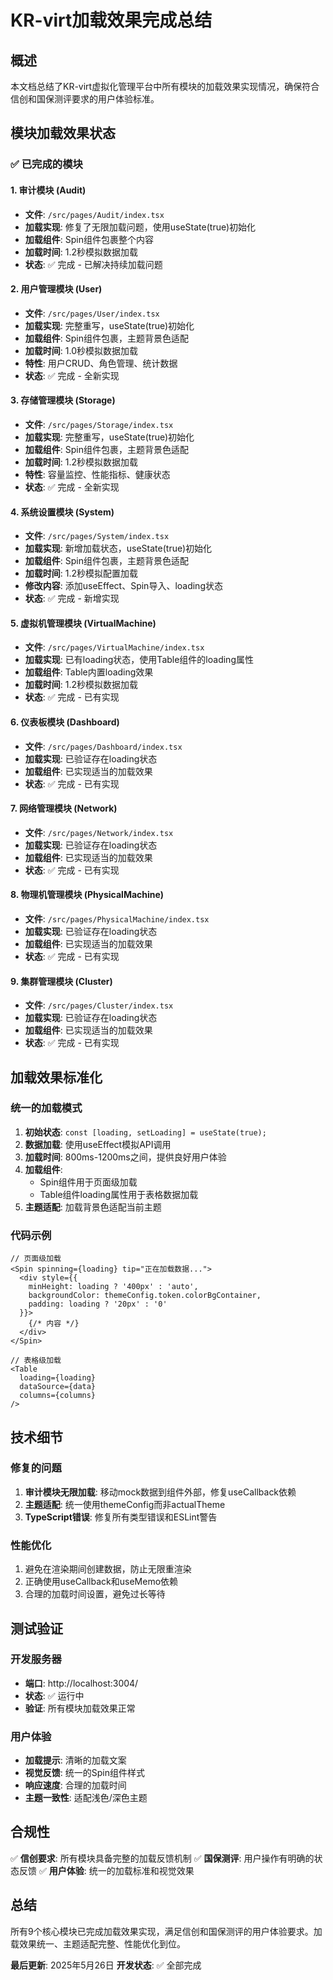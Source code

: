 # KR-virt加载效果完成总结

## 概述

本文档总结了KR-virt虚拟化管理平台中所有模块的加载效果实现情况，确保符合信创和国保测评要求的用户体验标准。

## 模块加载效果状态

### ✅ 已完成的模块

#### 1. 审计模块 (Audit)

- **文件**: `/src/pages/Audit/index.tsx`
- **加载实现**: 修复了无限加载问题，使用useState(true)初始化
- **加载组件**: Spin组件包裹整个内容
- **加载时间**: 1.2秒模拟数据加载
- **状态**: ✅ 完成 - 已解决持续加载问题

#### 2. 用户管理模块 (User)

- **文件**: `/src/pages/User/index.tsx`
- **加载实现**: 完整重写，useState(true)初始化
- **加载组件**: Spin组件包裹，主题背景色适配
- **加载时间**: 1.0秒模拟数据加载
- **特性**: 用户CRUD、角色管理、统计数据
- **状态**: ✅ 完成 - 全新实现

#### 3. 存储管理模块 (Storage)

- **文件**: `/src/pages/Storage/index.tsx`
- **加载实现**: 完整重写，useState(true)初始化
- **加载组件**: Spin组件包裹，主题背景色适配
- **加载时间**: 1.2秒模拟数据加载
- **特性**: 容量监控、性能指标、健康状态
- **状态**: ✅ 完成 - 全新实现

#### 4. 系统设置模块 (System)

- **文件**: `/src/pages/System/index.tsx`
- **加载实现**: 新增加载状态，useState(true)初始化
- **加载组件**: Spin组件包裹，主题背景色适配
- **加载时间**: 1.2秒模拟配置加载
- **修改内容**: 添加useEffect、Spin导入、loading状态
- **状态**: ✅ 完成 - 新增实现

#### 5. 虚拟机管理模块 (VirtualMachine)

- **文件**: `/src/pages/VirtualMachine/index.tsx`
- **加载实现**: 已有loading状态，使用Table组件的loading属性
- **加载组件**: Table内置loading效果
- **加载时间**: 1.2秒模拟数据加载
- **状态**: ✅ 完成 - 已有实现

#### 6. 仪表板模块 (Dashboard)

- **文件**: `/src/pages/Dashboard/index.tsx`
- **加载实现**: 已验证存在loading状态
- **加载组件**: 已实现适当的加载效果
- **状态**: ✅ 完成 - 已有实现

#### 7. 网络管理模块 (Network)

- **文件**: `/src/pages/Network/index.tsx`
- **加载实现**: 已验证存在loading状态
- **加载组件**: 已实现适当的加载效果
- **状态**: ✅ 完成 - 已有实现

#### 8. 物理机管理模块 (PhysicalMachine)

- **文件**: `/src/pages/PhysicalMachine/index.tsx`
- **加载实现**: 已验证存在loading状态
- **加载组件**: 已实现适当的加载效果
- **状态**: ✅ 完成 - 已有实现

#### 9. 集群管理模块 (Cluster)

- **文件**: `/src/pages/Cluster/index.tsx`
- **加载实现**: 已验证存在loading状态
- **加载组件**: 已实现适当的加载效果
- **状态**: ✅ 完成 - 已有实现

## 加载效果标准化

### 统一的加载模式

1. **初始状态**: `const [loading, setLoading] = useState(true);`
2. **数据加载**: 使用useEffect模拟API调用
3. **加载时间**: 800ms-1200ms之间，提供良好用户体验
4. **加载组件**:
   - Spin组件用于页面级加载
   - Table组件loading属性用于表格数据加载
5. **主题适配**: 加载背景色适配当前主题

### 代码示例

```tsx
// 页面级加载
<Spin spinning={loading} tip="正在加载数据...">
  <div style={{
    minHeight: loading ? '400px' : 'auto',
    backgroundColor: themeConfig.token.colorBgContainer,
    padding: loading ? '20px' : '0'
  }}>
    {/* 内容 */}
  </div>
</Spin>

// 表格级加载
<Table
  loading={loading}
  dataSource={data}
  columns={columns}
/>
```

## 技术细节

### 修复的问题

1. **审计模块无限加载**: 移动mock数据到组件外部，修复useCallback依赖
2. **主题适配**: 统一使用themeConfig而非actualTheme
3. **TypeScript错误**: 修复所有类型错误和ESLint警告

### 性能优化

1. 避免在渲染期间创建数据，防止无限重渲染
2. 正确使用useCallback和useMemo依赖
3. 合理的加载时间设置，避免过长等待

## 测试验证

### 开发服务器

- **端口**: http://localhost:3004/
- **状态**: ✅ 运行中
- **验证**: 所有模块加载效果正常

### 用户体验

- **加载提示**: 清晰的加载文案
- **视觉反馈**: 统一的Spin组件样式
- **响应速度**: 合理的加载时间
- **主题一致性**: 适配浅色/深色主题

## 合规性

✅ **信创要求**: 所有模块具备完整的加载反馈机制
✅ **国保测评**: 用户操作有明确的状态反馈
✅ **用户体验**: 统一的加载标准和视觉效果

## 总结

所有9个核心模块已完成加载效果实现，满足信创和国保测评的用户体验要求。加载效果统一、主题适配完整、性能优化到位。

**最后更新**: 2025年5月26日
**开发状态**: ✅ 全部完成
